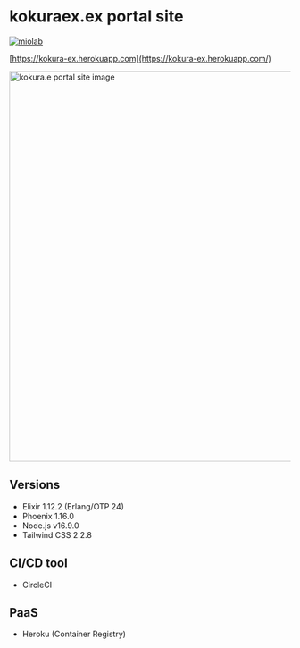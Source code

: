 # kokuraex.ex portal site

[![miolab](https://circleci.com/gh/miolab/kokuraex_16.svg?style=svg)](https://github.com/miolab/kokuraex_16)

[https://kokura-ex.herokuapp.com](https://kokura-ex.herokuapp.com/)

<img width="699" alt="kokura.e portal site image" src="https://user-images.githubusercontent.com/33124627/134789145-75a7d447-cb8c-4e66-a03f-7c6fc90af3ac.png">

## Versions

- Elixir 1.12.2 (Erlang/OTP 24)
- Phoenix 1.16.0
- Node.js v16.9.0
- Tailwind CSS 2.2.8

## CI/CD tool

- CircleCI

## PaaS

- Heroku (Container Registry)

